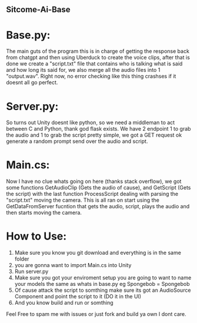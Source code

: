 ## Sitcome-Ai-Base
# Base.py:
The main guts of the program this is in charge of getting the response back from chatgpt and then using Uberduck to create the voice clips, after that is done we create a "script.txt" file that contains who is talking what is said and how long its said for, we also merge all the audio files into 1 "output.wav". Right now, no error checking like this thing crashses if it doesnt all go perfect.

# Server.py:
So turns out Unity doesnt like python, so we need a middleman to act between C and Python, thank god flask exists. We have 2 endpoint 1 to grab the audio and 1 to grab the script pretty simple, we got a GET request ok generate a random prompt send over the audio and script.

# Main.cs:
Now I have no clue whats going on here (thanks stack overflow), we got some functions GetAudioClip (Gets the audio of cause), and GetScript (Gets the script) with the last function ProcessScript dealing with parsing the "script.txt" moving the camera. This is all ran on start using the GetDataFromServer fucntion that gets the audio, script, plays the audio and then starts moving the camera.

# How to Use:
1) Make sure you know you git download and everything is in the same folder
2) you are gonna want to import Main.cs into Unity
3) Run server.py
4) Make sure you got your enviroment setup you are going to want to name your models the same as whats in base.py eg Spongebob = Spongebob
5) Of cause attack the script to somthing make sure its got an AudioSource Component and point the script to it (DO it in the UI)
6) And you know build and run or somthing

Feel Free to spam me with issues or just fork and build ya own I dont care.
